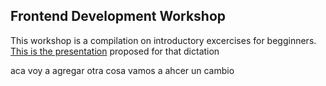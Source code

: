 ## Frontend Development Workshop

This workshop is a compilation on introductory excercises for begginners.
[This is the presentation](https://docs.google.com/presentation/d/1vDAniyX5-1L7Lel34URDdCrnA9FDZnZpQnBMaeOjopE/edit?usp=sharing) proposed for that dictation

aca voy a agregar otra cosa
vamos a ahcer un cambio
